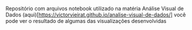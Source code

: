 Repositório com arquivos notebook utilizado na matéria Análise Visual de Dados (aqui)[https://victorvieirat.github.io/analise-visual-de-dados/] você pode ver o resultado de algumas das visualizações desenvolvidas
